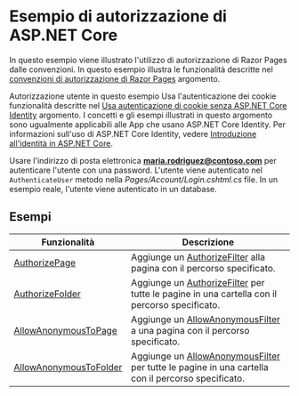 # <a name="aspnet-core-authorization-sample"></a>Esempio di autorizzazione di ASP.NET Core

In questo esempio viene illustrato l'utilizzo di autorizzazione di Razor Pages dalle convenzioni. In questo esempio illustra le funzionalità descritte nel [convenzioni di autorizzazione di Razor Pages](https://docs.microsoft.com/aspnet/core/security/authorization/razor-pages-authorization) argomento.

Autorizzazione utente in questo esempio Usa l'autenticazione dei cookie funzionalità descritte nel [Usa autenticazione di cookie senza ASP.NET Core Identity](https://docs.microsoft.com/aspnet/core/security/authentication/cookie) argomento. I concetti e gli esempi illustrati in questo argomento sono ugualmente applicabili alle App che usano ASP.NET Core Identity. Per informazioni sull'uso di ASP.NET Core Identity, vedere [Introduzione all'identità in ASP.NET Core](https://docs.microsoft.com/aspnet/core/security/authentication/identity).

Usare l'indirizzo di posta elettronica **maria.rodriguez@contoso.com** per autenticare l'utente con una password. L'utente viene autenticato nel `AuthenticateUser` metodo nella *Pages/Account/Login.cshtml.cs* file. In un esempio reale, l'utente viene autenticato in un database.

## <a name="examples-in-this-sample"></a>Esempi

| Funzionalità | Descrizione |
| --- | --- |
| [AuthorizePage](https://docs.microsoft.com/dotnet/api/microsoft.extensions.dependencyinjection.pageconventioncollectionextensions.authorizepage) | Aggiunge un [AuthorizeFilter](https://docs.microsoft.com/dotnet/api/microsoft.aspnetcore.mvc.authorization.authorizefilter) alla pagina con il percorso specificato. |
| [AuthorizeFolder](https://docs.microsoft.com/dotnet/api/microsoft.extensions.dependencyinjection.pageconventioncollectionextensions.authorizefolder) | Aggiunge un [AuthorizeFilter](https://docs.microsoft.com/dotnet/api/microsoft.aspnetcore.mvc.authorization.authorizefilter) per tutte le pagine in una cartella con il percorso specificato. |
| [AllowAnonymousToPage](https://docs.microsoft.com/dotnet/api/microsoft.extensions.dependencyinjection.pageconventioncollectionextensions.allowanonymoustopage) | Aggiunge un [AllowAnonymousFilter](https://docs.microsoft.com/dotnet/api/microsoft.aspnetcore.mvc.authorization.allowanonymousfilter) a una pagina con il percorso specificato. |
| [AllowAnonymousToFolder](https://docs.microsoft.com/dotnet/api/microsoft.extensions.dependencyinjection.pageconventioncollectionextensions.allowanonymoustofolder) | Aggiunge un [AllowAnonymousFilter](https://docs.microsoft.com/dotnet/api/microsoft.aspnetcore.mvc.authorization.allowanonymousfilter) per tutte le pagine in una cartella con il percorso specificato. |
